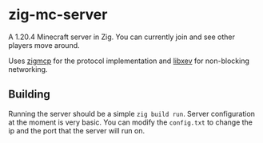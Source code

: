 # zig-mc-server

A 1.20.4 Minecraft server in Zig. You can currently join and see other players move
around.

Uses [zigmcp](https://github.com/regenerativep/zigmcp) for the protocol implementation
and [libxev](https://github.com/mitchellh/libxev) for non-blocking networking.

## Building

Running the server should be a simple `zig build run`. Server configuration at the
    moment is very basic. You can modify the `config.txt` to change the ip and the port
    that the server will run on.


